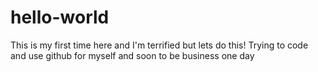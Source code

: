 # hello-world
This is my first time here and I'm terrified but lets do this!
Trying to code and use github for myself and soon to be business one day
